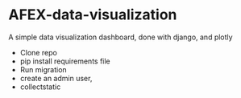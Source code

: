 # AFEX-data-visualization
A simple data visualization dashboard, done with django, and plotly

* Clone repo
* pip install requirements file
* Run migration 
* create an admin user, 
* collectstatic 